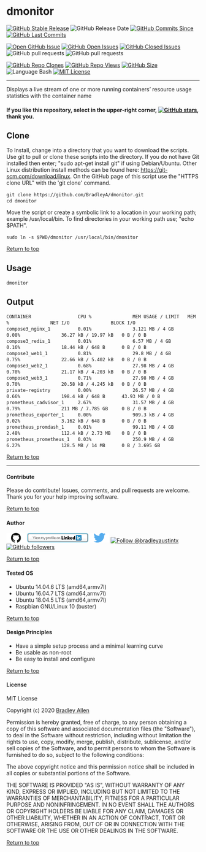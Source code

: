 # dmonitor
[![GitHub Stable Release](https://img.shields.io/badge/Release-1.2-blue.svg)](https://github.com/BradleyA/dmonitor/releases/tag/1.2)
![GitHub Release Date](https://img.shields.io/github/release-date/BradleyA/dmonitor?color=blue)
[![GitHub Commits Since](https://img.shields.io/github/commits-since/BradleyA/dmonitor/1.2?color=orange)](https://github.com/BradleyA/dmonitor/commits/)
[![GitHub Last Commits](https://img.shields.io/github/last-commit/BradleyA/dmonitor.svg)](https://github.com/BradleyA/dmonitor/commits/)

[![Open GitHub Issue](https://img.shields.io/badge/Open-Incident-brightgreen.svg)](https://github.com/BradleyA/dmonitor/issues/new/choose)
[![GitHub Open Issues](https://img.shields.io/github/issues/BradleyA/dmonitor?color=purple)](https://github.com/BradleyA/dmonitor/issues?q=is%3Aopen+is%3Aissue)
[![GitHub Closed Issues](https://img.shields.io/github/issues-closed/BradleyA/dmonitor?color=purple)](https://github.com/BradleyA/dmonitor/issues?q=is%3Aclosed+is%3Aissue)
![GitHub pull requests](https://img.shields.io/github/issues-pr-raw/BradleyA/dmonitor)
![GitHub pull requests](https://img.shields.io/github/issues-pr-closed-raw/BradleyA/dmonitor)

[<img alt="GitHub Repo Clones" src="https://img.shields.io/static/v1?label=Repo_Clones&message=122&color=blueviolet">](https://github.com/BradleyA/dmonitor/blob/master/images/clone.table.md)
[<img alt="GitHub Repo Views" src="https://img.shields.io/static/v1?label=Repo_Views&message=484&color=blueviolet">](https://github.com/BradleyA/dmonitor/blob/master/images/view.table.md)
[![GitHub Size](https://img.shields.io/github/repo-size/BradleyA/dmonitor.svg)](https://github.com/BradleyA/dmonitor/)
![Language Bash](https://img.shields.io/badge/%20Language-bash-blue.svg)
[![MIT License](http://img.shields.io/badge/License-MIT-blue.png)](LICENSE)

----

Displays a live stream of one or more running containers’ resource usage statistics with the container name

#### If you like this repository, select in the upper-right corner, [![GitHub stars](https://img.shields.io/github/stars/BradleyA/dmonitor.svg?style=social&label=Star&maxAge=2592000)](https://GitHub.com/BradleyA/dmonitor/stargazers/), thank you.

## Clone
To Install, change into a directory that you want to download the scripts. Use git to pull or clone these scripts into the directory. If you do not have Git installed then enter; "sudo apt-get install git" if using Debian/Ubuntu. Other Linux distribution install methods can be found here: https://git-scm.com/download/linux. On the GitHub page of this script use the "HTTPS clone URL" with the 'git clone' command.

    git clone https://github.com/BradleyA/dmonitor.git
    cd dmonitor

Move the script or create a symbolic link to a location in your working path; example /usr/local/bin. To find directories in your working path use; "echo $PATH".

    sudo ln -s $PWD/dmonitor /usr/local/bin/dmonitor

[Return to top](https://github.com/BradleyA/dmonitor/blob/master/README.md#dmonitor)

## Usage
    dmonitor

## Output
    CONTAINER                 CPU %               MEM USAGE / LIMIT   MEM %               NET I/O               BLOCK I/O
    compose3_nginx_1          0.01%               3.121 MB / 4 GB     0.08%               36.27 kB / 19.97 kB   0 B / 0 B
    compose3_redis_1          0.01%               6.57 MB / 4 GB      0.16%               18.44 kB / 648 B      0 B / 0 B
    compose3_web1_1           0.81%               29.8 MB / 4 GB      0.75%               22.66 kB / 5.402 kB   0 B / 0 B
    compose3_web2_1           0.68%               27.98 MB / 4 GB     0.70%               21.17 kB / 4.203 kB   0 B / 0 B
    compose3_web3_1           0.71%               27.98 MB / 4 GB     0.70%               20.58 kB / 4.245 kB   0 B / 0 B
    private-registry          0.00%               26.57 MB / 4 GB     0.66%               198.4 kB / 648 B      43.93 MB / 0 B
    prometheus_cadvisor_1     2.67%               31.57 MB / 4 GB     0.79%               211 MB / 7.785 GB     0 B / 0 B
    prometheus_exporter_1     0.00%               909.3 kB / 4 GB     0.02%               3.162 kB / 648 B      0 B / 0 B
    prometheus_promdash_1     0.01%               99.11 MB / 4 GB     2.48%               112.4 kB / 2.73 MB    0 B / 0 B
    prometheus_prometheus_1   0.03%               250.9 MB / 4 GB     6.27%               128.5 MB / 14 MB      0 B / 3.695 GB

[Return to top](https://github.com/BradleyA/dmonitor/blob/master/README.md#dmonitor)

----

#### Contribute
Please do contribute!  Issues, comments, and pull requests are welcome.  Thank you for your help improving software.

[Return to top](https://github.com/BradleyA/dmonitor/blob/master/README.md#dmonitor)

#### Author
[<img id="github" src="images/github.png" width="50" a="https://github.com/BradleyA/">](https://github.com/BradleyA/)    [<img src="images/linkedin.png" style="max-width:100%;" >](https://www.linkedin.com/in/bradleyhallen) [<img id="twitter" src="images/twitter.png" width="50" a="twitter.com/bradleyaustintx/">](https://twitter.com/bradleyaustintx/)       <a href="https://twitter.com/intent/follow?screen_name=bradleyaustintx"> <img src="https://img.shields.io/twitter/follow/bradleyaustintx.svg?label=Follow%20@bradleyaustintx" alt="Follow @bradleyaustintx" />    </a>          [![GitHub followers](https://img.shields.io/github/followers/BradleyA.svg?style=social&label=Follow&maxAge=2592000)](https://github.com/BradleyA?tab=followers)

[Return to top](https://github.com/BradleyA/dmonitor/blob/master/README.md#dmonitor)

#### Tested OS
 * Ubuntu 14.04.6 LTS (amd64,armv7l)
 * Ubuntu 16.04.7 LTS (amd64,armv7l)
 * Ubuntu 18.04.5 LTS (amd64,armv7l)
 * Raspbian GNU/Linux 10 (buster)

[Return to top](https://github.com/BradleyA/dmonitor/blob/master/README.md#dmonitor)

#### Design Principles
 * Have a simple setup process and a minimal learning curve
 * Be usable as non-root
 * Be easy to install and configure

[Return to top](https://github.com/BradleyA/dmonitor/blob/master/README.md#dmonitor)
 
#### License
MIT License

Copyright (c) 2020  [Bradley Allen](https://www.linkedin.com/in/bradleyhallen)

Permission is hereby granted, free of charge, to any person obtaining a copy of this software and associated documentation files (the "Software"), to deal in the Software without restriction, including without limitation the rights to use, copy, modify, merge, publish, distribute, sublicense, and/or sell copies of the Software, and to permit persons to whom the Software is furnished to do so, subject to the following conditions:

The above copyright notice and this permission notice shall be included in all copies or substantial portions of the Software.

THE SOFTWARE IS PROVIDED "AS IS", WITHOUT WARRANTY OF ANY KIND, EXPRESS OR IMPLIED, INCLUDING BUT NOT LIMITED TO THE WARRANTIES OF MERCHANTABILITY, FITNESS FOR A PARTICULAR PURPOSE AND NONINFRINGEMENT. IN NO EVENT SHALL THE AUTHORS OR COPYRIGHT HOLDERS BE LIABLE FOR ANY CLAIM, DAMAGES OR OTHER LIABILITY, WHETHER IN AN ACTION OF CONTRACT, TORT OR OTHERWISE, ARISING FROM, OUT OF OR IN CONNECTION WITH THE SOFTWARE OR THE USE OR OTHER DEALINGS IN THE SOFTWARE.

[Return to top](https://github.com/BradleyA/dmonitor/blob/master/README.md#dmonitor)
